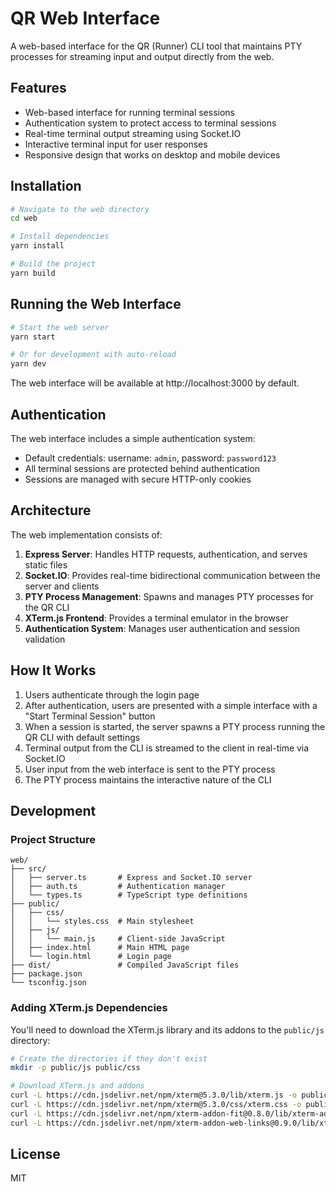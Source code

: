 # QR Web Interface

A web-based interface for the QR (Runner) CLI tool that maintains PTY processes for streaming input and output directly from the web.

## Features

- Web-based interface for running terminal sessions
- Authentication system to protect access to terminal sessions
- Real-time terminal output streaming using Socket.IO
- Interactive terminal input for user responses
- Responsive design that works on desktop and mobile devices

## Installation

```bash
# Navigate to the web directory
cd web

# Install dependencies
yarn install

# Build the project
yarn build
```

## Running the Web Interface

```bash
# Start the web server
yarn start

# Or for development with auto-reload
yarn dev
```

The web interface will be available at http://localhost:3000 by default.

## Authentication

The web interface includes a simple authentication system:

- Default credentials: username: `admin`, password: `password123`
- All terminal sessions are protected behind authentication
- Sessions are managed with secure HTTP-only cookies

## Architecture

The web implementation consists of:

1. **Express Server**: Handles HTTP requests, authentication, and serves static files
2. **Socket.IO**: Provides real-time bidirectional communication between the server and clients
3. **PTY Process Management**: Spawns and manages PTY processes for the QR CLI
4. **XTerm.js Frontend**: Provides a terminal emulator in the browser
5. **Authentication System**: Manages user authentication and session validation

## How It Works

1. Users authenticate through the login page
2. After authentication, users are presented with a simple interface with a "Start Terminal Session" button
3. When a session is started, the server spawns a PTY process running the QR CLI with default settings
4. Terminal output from the CLI is streamed to the client in real-time via Socket.IO
5. User input from the web interface is sent to the PTY process
6. The PTY process maintains the interactive nature of the CLI

## Development

### Project Structure

```
web/
├── src/
│   ├── server.ts       # Express and Socket.IO server
│   ├── auth.ts         # Authentication manager
│   └── types.ts        # TypeScript type definitions
├── public/
│   ├── css/
│   │   └── styles.css  # Main stylesheet
│   ├── js/
│   │   └── main.js     # Client-side JavaScript
│   ├── index.html      # Main HTML page
│   └── login.html      # Login page
├── dist/               # Compiled JavaScript files
├── package.json
└── tsconfig.json
```

### Adding XTerm.js Dependencies

You'll need to download the XTerm.js library and its addons to the `public/js` directory:

```bash
# Create the directories if they don't exist
mkdir -p public/js public/css

# Download XTerm.js and addons
curl -L https://cdn.jsdelivr.net/npm/xterm@5.3.0/lib/xterm.js -o public/js/xterm.js
curl -L https://cdn.jsdelivr.net/npm/xterm@5.3.0/css/xterm.css -o public/css/xterm.css
curl -L https://cdn.jsdelivr.net/npm/xterm-addon-fit@0.8.0/lib/xterm-addon-fit.js -o public/js/xterm-addon-fit.js
curl -L https://cdn.jsdelivr.net/npm/xterm-addon-web-links@0.9.0/lib/xterm-addon-web-links.js -o public/js/xterm-addon-web-links.js
```

## License

MIT
